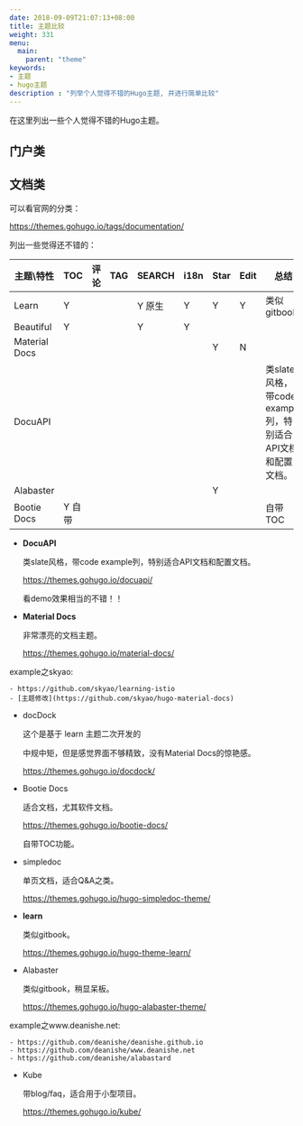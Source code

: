```yaml
---
date: 2018-09-09T21:07:13+08:00
title: 主题比较
weight: 331
menu:
  main:
    parent: "theme"
keywords:
- 主题
- hugo主题
description : "列举个人觉得不错的Hugo主题, 并进行简单比较"
---
```


在这里列出一些个人觉得不错的Hugo主题。

## 门户类



## 文档类

可以看官网的分类：

https://themes.gohugo.io/tags/documentation/

列出一些觉得还不错的：

| 主题\特性     | TOC    | 评论 | TAG | SEARCH | i18n | Star | Edit | 总结                                                       |
|---------------|--------|------|-----|--------|------|------|------|------------------------------------------------------------|
| Learn         | Y      |      |     | Y 原生 | Y    | Y    | Y    | 类似gitbook                                                |
| Beautiful     | Y      |      |     | Y      | Y    |      |      |                                                            |
| Material Docs |        |      |     |        |      | Y    | N    |                                                            |
| DocuAPI       |        |      |     |        |      |      |      | 类slate风格，带code example列，特别适合API文档和配置文档。 |
| Alabaster     |        |      |     |        |      | Y    |      |                                                            |
| Bootie Docs   | Y 自带 |      |     |        |      |      |      | 自带TOC                                                    |


- **DocuAPI**

	类slate风格，带code example列，特别适合API文档和配置文档。

	https://themes.gohugo.io/docuapi/

	看demo效果相当的不错！！

- **Material Docs**

	非常漂亮的文档主题。

    https://themes.gohugo.io/material-docs/

example之skyao:

    - https://github.com/skyao/learning-istio
    - [主题修改](https://github.com/skyao/hugo-material-docs)

- docDock

    这个是基于 learn 主题二次开发的

	中规中矩，但是感觉界面不够精致，没有Material Docs的惊艳感。

    https://themes.gohugo.io/docdock/
    
    

- Bootie Docs

	适合文档，尤其软件文档。

	https://themes.gohugo.io/bootie-docs/

	自带TOC功能。

- simpledoc

	单页文档，适合Q&A之类。

    https://themes.gohugo.io/hugo-simpledoc-theme/

- **learn**

	类似gitbook。

	https://themes.gohugo.io/hugo-theme-learn/

- Alabaster

	类似gitbook，稍显呆板。

	https://themes.gohugo.io/hugo-alabaster-theme/

example之www.deanishe.net:


    - https://github.com/deanishe/deanishe.github.io 
    - https://github.com/deanishe/www.deanishe.net 
    - https://github.com/deanishe/alabastard

- Kube

	带blog/faq，适合用于小型项目。

	https://themes.gohugo.io/kube/
